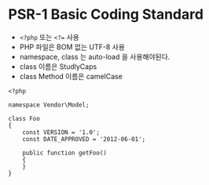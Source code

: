 PSR-1 Basic Coding Standard
==

- `<?php` 또는 `<?=` 사용
- PHP 파일은 BOM 없는 UTF-8 사용
- namespace, class 는 auto-load 을 사용해야된다.
- class 이름은 StudlyCaps
- class Method 이름은 camelCase

```
<?php

namespace Vendor\Model;
  
class Foo
{
    const VERSION = '1.0';
    const DATE_APPROVED = '2012-06-01';
    
    public function getFoo()
    {
    }
}
```